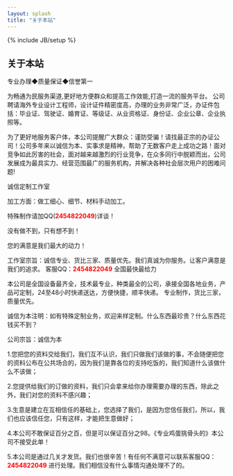 ```yaml
---
layout: splash
title: "关于本站"
---
```

{% include JB/setup %}

## 关于本站

专业办理◆质量保证◆信誉第一

为畅通为民服务渠道,更好地方便群众和提高工作效能,打造一流的服务平台。
公司聘请海外专业设计工程师，设计证件精密度高，办理的业务非常广泛，办证件包括：毕业证、驾驶证、婚育证、等级证、从业资格证、身份证、企业公章、企业执照等。

为了更好地服务客户体，本公司提醒广大群众：谨防受骗！请找最正宗的办证公司！公司多年来以诚信为本、实事求是精神，帮助了无数客户走上成功之路！面对竞争如此厉害的社会，面对越来越激烈的行业竞争，在众多同行中脱颖而出，公司发展成为最具实力、经营范围最广的服务机构，并解决各种社会层次用户的困难问题!

诚信定制工作室

加工方面：做工细心、细节、材料手动加工。

特殊制作请加QQ(<strong><font color="red">2454822049</font></strong>)详谈！

没有做不到，只有想不到！

您的满意是我们最大的动力！

工作室宗旨：诚信专业、货比三家、质量优先。我们真诚为你服务。让客户满意是我们的追求。
客服QQ：<strong><font color="red">2454822049</font></strong>
全国最快最给力

本公司是全国设备最齐全，技术最专业，种类最全的公司，承接全国各地业务，产品可定制，24至48小时快递送达，方便快捷，顺丰快递。 专业制作，货比三家，质量优先。

诚信为本注明：如有特殊定制业务，欢迎来样定制。什么东西最珍贵？什么东西花钱买不到？  

公司宗旨：诚信为本

1.您把您的资料交给我们，我们互不认识，我们只做我们该做的事，不会随便把您的资料公布在公共场合的，因为我们是靠各位的支持吃饭的，我们知道什么该做什么不该做；

 2.您提供给我们的订做的资料，我们只会拿来给你办理需要办理的东西，除此之外，我们对您的资料不感兴趣；

3.生意是建立在互相信任的基础上，您选择了我们，是因为您信任我们，所以，我们也应该信任您，只有这样，才能把生意做好；


4.本公司不敢保证百分之百，但是可以保证百分之98。《专业鸡蛋挑骨头的》本公司不接受此单！

5.本公司是通过几关才发货。我们也很辛苦！有任何不满意可以联系客服QQ：<strong><font color="red">2454822049</font></strong>
进行处理。我们相信没有什么事情沟通处理不了的。
